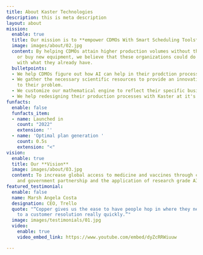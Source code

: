 ```yaml
---
title: About Kaster Technologies
description: this is meta description
layout: about
mission:
  enable: true
  title: Our mission is to **empower CDMOs With Smart Scheduling Tools**
  image: images/about/02.jpg
  content: By helping CDMOs attain higher production volumes without the need to expand
    or buy new equipment, we believe that these organizations could do a lot more
    with what they already have.
  bulletpoints:
  - We help CDMOs figure out how AI can help in their prodction process
  - We gather the necessary scientific resources to provide an innovative approach
    to their problem.
  - We customize our mathematical engine to reflect their specific business challenges.
  - We help redesigning their production processes with Kaster at it's core.
funfacts:
  enable: false
  funfacts_item:
  - name: Launched in
    count: "2022"
    extension: ''
  - name: 'Optimal plan generation '
    count: 0.5s
    extension: "<"
vision:
  enable: true
  title: Our **Vision**
  image: images/about/03.jpg
  content: To increase global access to medicine and vaccines through corporate, academic
    and government partnership and the application of research grade AI.
featured_testimonial:
  enable: false
  name: Marsh Angela Costa
  designation: CEO, Trello
  quote: "“Copper gives us the ease to have people hop in where they need to, to get
    to a customer resolution really quickly.”"
  image: images/testimonials/01.jpg
  video:
    enable: true
    video_embed_link: https://www.youtube.com/embed/dyZcRRWiuuw

---
```

